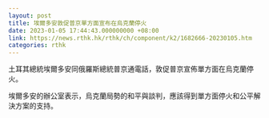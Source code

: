 ```yaml
---
layout: post
title: 埃爾多安敦促普京單方面宣布在烏克蘭停火
date: 2023-01-05 17:44:43.000000000 +08:00
link: https://news.rthk.hk/rthk/ch/component/k2/1682666-20230105.htm
categories: rthk
---
```


土耳其總統埃爾多安同俄羅斯總統普京通電話，敦促普京宣佈單方面在烏克蘭停火。

埃爾多安的辦公室表示，烏克蘭局勢的和平與談判，應該得到單方面停火和公平解決方案的支持。
